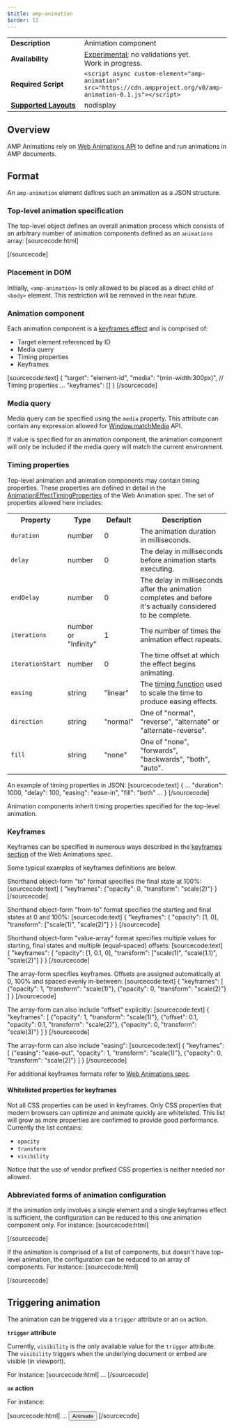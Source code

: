 ```yaml
---
$title: amp-animation
$order: 12
---
```


<!---
Copyright 2016 The AMP HTML Authors. All Rights Reserved.

Licensed under the Apache License, Version 2.0 (the "License");
you may not use this file except in compliance with the License.
You may obtain a copy of the License at

      http://www.apache.org/licenses/LICENSE-2.0

Unless required by applicable law or agreed to in writing, software
distributed under the License is distributed on an "AS-IS" BASIS,
WITHOUT WARRANTIES OR CONDITIONS OF ANY KIND, either express or implied.
See the License for the specific language governing permissions and
limitations under the License.
-->



<table>
  <tr>
    <td width="40%"><strong>Description</strong></td>
    <td>Animation component</td>
  </tr>
  <tr>
    <td width="40%"><strong>Availability</strong></td>
    <td><div><a href="https://www.ampproject.org/docs/reference/experimental.html">Experimental</a>; no validations yet.</div><div>Work in progress.</div></td>
  </tr>
  <tr>
    <td width="40%"><strong>Required Script</strong></td>
    <td><code>&lt;script async custom-element="amp-animation" src="https://cdn.ampproject.org/v0/amp-animation-0.1.js">&lt;/script></code></td>
  </tr>
  <tr>
    <td class="col-fourty"><strong><a href="https://www.ampproject.org/docs/guides/responsive/control_layout.html">Supported Layouts</a></strong></td>
    <td>nodisplay</td>
  </tr>
</table>

## Overview

AMP Animations rely on [Web Animations API](https://www.w3.org/TR/web-animations/) to define and run animations in AMP documents.


## Format

An `amp-animation` element defines such an animation as a JSON structure.

### Top-level animation specification

The top-level object defines an overall animation process which consists of an arbitrary number of animation components
defined as an `animations` array:
[sourcecode:html]
<amp-animation layout="nodisplay">
<script type="application/json">
{
  // Timing properties
  ...
  "animations": [
    {
      // Animation 1
    },
    ...
    {
      // Animation N
    }
  ]
}
</script>
</amp-animation>
[/sourcecode]

### Placement in DOM

Initially, `<amp-animation>` is only allowed to be placed as a direct child of `<body>` element. This restriction
will be removed in the near future.

### Animation component

Each animation component is a [keyframes effect](https://www.w3.org/TR/web-animations/#dom-keyframeeffect-keyframeeffect)
and is comprised of:

 - Target element referenced by ID
 - Media query
 - Timing properties
 - Keyframes

[sourcecode:text]
{
  "target": "element-id",
  "media": "(min-width:300px)",
  // Timing properties
  ...
  "keyframes": []
}
[/sourcecode]

### Media query

Media query can be specified using the `media` property. This attribute can contain any expression allowed
for [Window.matchMedia](https://developer.mozilla.org/en-US/docs/Web/API/Window/matchMedia) API.

If value is specified for an animation component, the animation component will only be included if the
media query will match the current environment.

### Timing properties

Top-level animation and animation components may contain timing properties. These properties are defined in detail in the
[AnimationEffectTimingProperties](https://www.w3.org/TR/web-animations/#dictdef-animationeffecttimingproperties) of the Web Animation spec. The set of properties allowed here includes:


<table>
  <tr>
    <th class="col-twenty">Property</th>
    <th class="col-twenty">Type</th>
    <th class="col-twenty">Default</th>
    <th>Description</th>
  </tr>
  <tr>
    <td><code>duration</code></td>
    <td>number</td>
    <td>0</td>
    <td>The animation duration in milliseconds.</td>
  </tr>
  <tr>
    <td><code>delay</code></td>
    <td>number</td>
    <td>0</td>
    <td>The delay in milliseconds before animation starts executing.</td>
  </tr>
  <tr>
    <td><code>endDelay</code></td>
    <td>number</td>
    <td>0</td>
    <td>The delay in milliseconds after the animation completes and before it's actually considered to be complete.</td>
  </tr>
  <tr>
    <td><code>iterations</code></td>
    <td>number or<br>"Infinity"</td>
    <td>1</td>
    <td>The number of times the animation effect repeats.</td>
  </tr>
  <tr>
    <td><code>iterationStart</code></td>
    <td>number</td>
    <td>0</td>
    <td>The time offset at which the effect begins animating.</td>
  </tr>
  <tr>
    <td><code>easing</code></td>
    <td>string</td>
    <td>"linear"</td>
    <td>The <a href="https://www.w3.org/TR/web-animations/#timing-function">timing function</a> used to scale the time to produce easing effects.</td>
  </tr>
  <tr>
    <td><code>direction</code></td>
    <td>string</td>
    <td>"normal" </td>
    <td>One of "normal", "reverse", "alternate" or "alternate-reverse".</td>
  </tr>
  <tr>
    <td><code>fill</code></td>
    <td>string</td>
    <td>"none"</td>
    <td>One of "none", "forwards", "backwards", "both", "auto".</td>
  </tr>
</table>

An example of timing properties in JSON:
[sourcecode:text]
{
  ...
  "duration": 1000,
  "delay": 100,
  "easing": "ease-in",
  "fill": "both"
  ...
}
[/sourcecode]

Animation components inherit timing properties specified for the top-level animation.

### Keyframes

Keyframes can be specified in numerous ways described in the [keyframes section](https://www.w3.org/TR/web-animations/#processing-a-keyframes-argument) of the Web Animations spec.

Some typical examples of keyframes definitions are below.

Shorthand object-form "to" format specifies the final state at 100%:
[sourcecode:text]
{
  "keyframes": {"opacity": 0, "transform": "scale(2)"}
}
[/sourcecode]

Shorthand object-form "from-to" format specifies the starting and final states at 0 and 100%:
[sourcecode:text]
{
  "keyframes": {
    "opacity": [1, 0],
    "transform": ["scale(1)", "scale(2)"]
  }
}
[/sourcecode]

Shorthand object-form "value-array" format specifies multiple values for starting, final states and multiple (equal-spaced) offsets:
[sourcecode:text]
{
  "keyframes": {
    "opacity": [1, 0.1, 0],
    "transform": ["scale(1)", "scale(1.1)", "scale(2)"]
  }
}
[/sourcecode]

The array-form specifies keyframes. Offsets are assigned automatically at 0, 100% and spaced evenly in-between:
[sourcecode:text]
{
  "keyframes": [
    {"opacity": 1, "transform": "scale(1)"},
    {"opacity": 0, "transform": "scale(2)"}
  ]
}
[/sourcecode]

The array-form can also include "offset" explicitly:
[sourcecode:text]
{
  "keyframes": [
    {"opacity": 1, "transform": "scale(1)"},
    {"offset": 0.1, "opacity": 0.1, "transform": "scale(2)"},
    {"opacity": 0, "transform": "scale(3)"}
  ]
}
[/sourcecode]

The array-form can also include "easing":
[sourcecode:text]
{
  "keyframes": [
    {"easing": "ease-out", "opacity": 1, "transform": "scale(1)"},
    {"opacity": 0, "transform": "scale(2)"}
  ]
}
[/sourcecode]

For additional keyframes formats refer to [Web Animations spec](https://www.w3.org/TR/web-animations/#processing-a-keyframes-argument).


#### Whitelisted properties for keyframes

Not all CSS properties can be used in keyframes. Only CSS properties that modern browsers can optimize and
animate quickly are whitelisted. This list will grow as more properties are confirmed to provide good
performance. Currently the list contains:

 - `opacity`
 - `transform`
 - `visibility`

Notice that the use of vendor prefixed CSS properties is neither needed nor allowed.


### Abbreviated forms of animation configuration

If the animation only involves a single element and a single keyframes effect is sufficient, the configuration
can be reduced to this one animation component only. For instance:
[sourcecode:html]
<amp-animation layout="nodisplay">
<script type="application/json">
{
  "target": "target1",
  "duration": 1000,
  "keyframes": {"opacity": 1}
}
</script>
</amp-animation>
[/sourcecode]

If the animation is comprised of a list of components, but doesn't have top-level animation, the configuration
can be reduced to an array of components. For instance:
[sourcecode:html]
<amp-animation layout="nodisplay">
<script type="application/json">
[
  {
    "target": "target1",
    "duration": 1000,
    "keyframes": {"opacity": 1}
  },
  {
    "target": "target2",
    "duration": 600,
    "delay": 400,
    "keyframes": {"transform": "scale(2)"}
  }
]
</script>
</amp-animation>
[/sourcecode]

## Triggering animation

The animation can be triggered via a `trigger` attribute or an `on` action.

**`trigger` attribute**

Currently, `visibility` is the only available value for the `trigger` attribute. The `visibility` triggers when the underlying document or embed are visible (in viewport).

For instance:
[sourcecode:html]
<amp-animation id="anim1" layout="nodisplay"
    trigger="visibility">
  ...
</amp-animation>
[/sourcecode]

**`on` action**

For instance:

[sourcecode:html]
<amp-animation id="anim1" layout="nodisplay">
  ...
</amp-animation>
<button on="tap:anim1.activate">Animate</button>
[/sourcecode]
